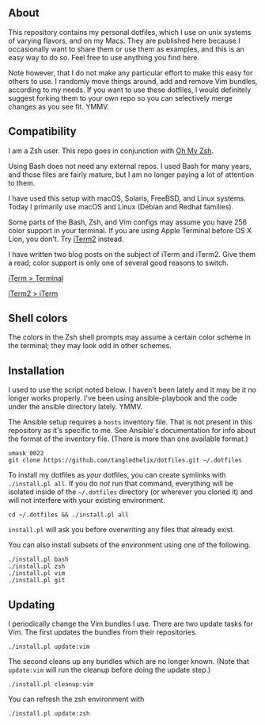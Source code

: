 
About
-----

This repository contains my personal dotfiles, which I use on unix systems of varying flavors, and on my Macs. They are published here because I occasionally want to share them or use them as examples, and this is an easy way to do so. Feel free to use anything you find here.

Note however, that I do not make any particular effort to make this easy for others to use. I randomly move things around, add and remove Vim bundles, according to my needs. If you want to use these dotfiles, I would definitely suggest forking them to your own repo so you can selectively merge changes as you see fit. YMMV.

Compatibility
-------------

I am a Zsh user. This repo goes in conjunction with [Oh My Zsh](https://ohmyz.sh).

Using Bash does not need any external repos. I used Bash for many years, and those files are fairly mature, but I am no longer paying a lot of attention to them.

I have used this setup with macOS, Solaris, FreeBSD, and Linux systems. Today I primarily use macOS and Linux (Debian and Redhat families).

Some parts of the Bash, Zsh, and Vim configs may assume you have 256 color support in your terminal. If you are using Apple Terminal before OS X Lion, you don't. Try [iTerm2][] instead.

[iterm2]: http://sites.google.com/site/iterm2home/

I have written two blog posts on the subject of iTerm and iTerm2. Give them a read; color support is only one of several good reasons to switch.

[iTerm > Terminal](http://tangledhelix.com/blog/2010/11/20/iterm-terminal/)

[iTerm2 > iTerm](http://tangledhelix.com/blog/2010/12/06/iterm2-iterm/)

Shell colors
------------

The colors in the Zsh shell prompts may assume a certain color scheme in the terminal; they may look odd in other schemes.

Installation
------------

I used to use the script noted below. I haven't been lately and it may be it no longer works properly. I've been using ansible-playbook and the code under the ansible directory lately. YMMV.

The Ansible setup requires a `hosts` inventory file. That is not present in this repository as it's specific to me. See Ansible's documentation for info about the format of the inventory file. (There is more than one available format.)

    umask 0022
    git clone https://github.com/tangledhelix/dotfiles.git ~/.dotfiles

To install my dotfiles as *your* dotfiles, you can create symlinks with `./install.pl all`. If you do *not* run that command, everything will be isolated inside of the `~/.dotfiles` directory (or wherever you cloned it) and will not interfere with your existing environment.

    cd ~/.dotfiles && ./install.pl all

`install.pl` will ask you before overwriting any files that already exist.

You can also install subsets of the environment using one of the following.

    ./install.pl bash
    ./install.pl zsh
    ./install.pl vim
    ./install.pl git

Updating
--------

I periodically change the Vim bundles I use. There are two update tasks for Vim. The first updates the bundles from their repositories.

    ./install.pl update:vim

The second cleans up any bundles which are no longer known. (Note that `update:vim` will run the cleanup before doing the update step.)

    ./install.pl cleanup:vim

You can refresh the zsh environment with

    ./install.pl update:zsh

